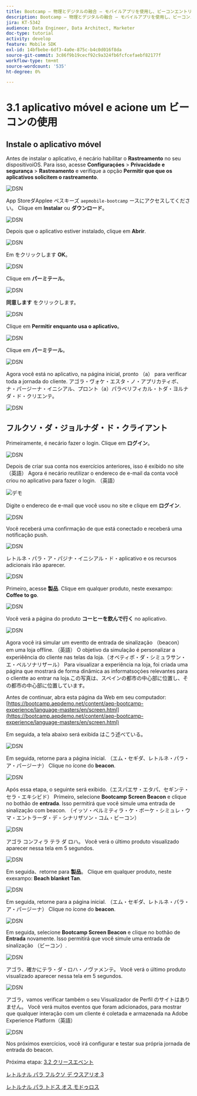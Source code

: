 ```yaml
---
title: Bootcamp – 物理とデジタルの融合 – モバイルアプリを使用し、ビーコンエントリをトリガー- ブラジル
description: Bootcamp – 物理とデジタルの融合 – モバイルアプリを使用し、ビーコンエントリをトリガー- ブラジル
jira: KT-5342
audience: Data Engineer, Data Architect, Marketer
doc-type: tutorial
activity: develop
feature: Mobile SDK
exl-id: 14bfbebe-6df3-4a0e-875c-b4c0d016f8da
source-git-commit: 3c86f9b19cecf92c9a324fb6fcfcefaebf82177f
workflow-type: tm+mt
source-wordcount: '535'
ht-degree: 0%

---
```


# 3.1 aplicativo móvel e acione um ビーコンの使用

## Instale o aplicativo móvel

Antes de instalar o aplicativo, é necário habilitar o **Rastreamento** no seu dispositivoiOS. Para isso, acesse **Configuraçóes** > **Privacidade e segurança** > **Rastreamento** e verifique a opção **Permitir que que os aplicativos solicitem o rastreamento**.

![DSN](./../uc3/images/app4.png)

App StoreダApplee ペスキーズ `aepmobile-bootcamp` ースにアクセスしてください。 Clique em **Instalar** ou **ダウンロード**。

![DSN](./../uc3/images/app1.png)

Depois que o aplicativo estiver instalado, clique em **Abrir**.

![DSN](./../uc3/images/app2.png)

Em をクリックします **OK**。

![DSN](./../uc3/images/app9.png)

Clique em **パーミテール**。

![DSN](./../uc3/images/app3.png)

**同意します** をクリックします。

![DSN](./../uc3/images/app7.png)

Clique em **Permitir enquanto usa o aplicativo**。

![DSN](./../uc3/images/app8.png)

Clique em **パーミテール**。

![DSN](./../uc3/images/app5.png)

Agora você está no aplicativo, na página inicial, pronto （a） para verificar toda a jornada do cliente. アゴラ・ヴォケ・エスタ・ノ・アプリカティボ、ナ・パージーナ・イニシアル、プロント（a）パラベリフィカル・トダ・ヨルナダ・ド・クリエンテ。

![DSN](./../uc3/images/app12.png)

## フルクソ・ダ・ジョルナダ・ド・クライアント

Primeiramente, é necário fazer o login. Clique em **ログイン**。

![DSN](./images/app13.png)

Depois de criar sua conta nos exercícios anteriores, isso é exibido no site （英語） Agora é necário reutilizar o endereco de e-mail da conta você criou no aplicativo para fazer o login. （英語）

![デモ](./images/pv1.png)

Digite o endereco de e-mail que você usou no site e clique em **ログイン**.

![DSN](./images/app14.png)

Você receberá uma confirmação de que está conectado e receberá uma notificação push.

![DSN](./images/app15.png)

レトルネ・パラ・ア・パジナ・イニシアル・ド・aplicativo e os recursos adicionais irão aparecer.

![DSN](./images/app17.png)

Primeiro, acesse **製品**. Clique em qualquer produto, neste exexampo: **Coffee to go**.

![DSN](./images/app19.png)

Você verá a página do produto **コーヒーを飲んで行く** no aplicativo.

![DSN](./images/app20.png)

Agora você irá simular um eventto de entrada de sinalização （beacon） em uma loja offline. （英語） O objetivo da simulação é personalizar a experiêência do cliente nas telas da loja.（オベティボ・ダ・シミュラサン・エ・ペルソナリザール） Para visualizar a experiência na loja, foi criada uma página que mostrará de forma dinâmica as informatsoçóes relevantes para o clientte ao entrar na loja.この写真は、スペインの都市の中心部に位置し、その都市の中心部に位置しています。

Antes de continuar, abra esta página da Web em seu computador: [https://bootcamp.aepdemo.net/content/aep-bootcamp-experience/language-masters/en/screen.html](https://bootcamp.aepdemo.net/content/aep-bootcamp-experience/language-masters/en/screen.html)

Em seguida, a tela abaixo será exibida はこう述べている。

![DSN](./images/screen1.png)

Em seguida, retorne para a página inicial. （エム・セギダ、レトルネ・パラ・ア・パージーナ） Clique no ícone do **beacon**.

![DSN](./images/app23.png)

Após essa etapa, o seguinte será exibido.（エスパエサ・エタパ、セギンテ・セラ・エキシビド） Primeiro, selecione **Bootcamp Screen Beacon** e clique no bothão de **entrada**. Isso permitirá que você simule uma entrada de sinalização com beacon. （イッソ・ペルミティラ・ケ・ボーケ・シミュレ・ウマ・エントラーダ・デ・シナリザソン・コム・ビーコン）

![DSN](./images/app21.png)

アゴラ コンフィラ テラ ダ ロハ。 Você verá o último produto visualizado aparecer nessa tela em 5 segundos.

![DSN](./images/screen2.png)

Em seguida、retorne para **製品**。 Clique em qualquer produto, neste exexampo: **Beach blanket Tan**.

![DSN](./images/app22.png)

Em seguida, retorne para a página inicial. （エム・セギダ、レトルネ・パラ・ア・パージーナ） Clique no ícone do **beacon**.

![DSN](./images/app23.png)

Em seguida, selecione **Bootcamp Screen Beacon** e clique no bothão de **Entrada** novamente. Isso permitirá que você simule uma entrada de sinalização （ビーコン）.

![DSN](./images/app21.png)

アゴラ、確かにテラ・ダ・ロハ・ノヴァメンテ。 Você verá o último produto visualizado aparecer nessa tela em 5 segundos.

![DSN](./images/screen3.png)

アゴラ，vamos verificar também o seu Visualizador de Perfil のサイトはありません。 Você verá muitos eventos que foram adicionados, para mostrar que qualquer interação com um cliente é coletada e armazenada na Adobe Experience Platform（英語）

![DSN](./images/screen4.png)

Nos próximos exercícios, você irá configurar e testar sua própria jornada de entrada do beacon.

Próxima etapa: [3.2 クリースエベント ](./ex2.md)

[レトルナル パラ フルクソ デ ウスアリオ 3](./uc3.md)

[レトルナル パラ トドス オス モドゥロス](../../overview.md)
